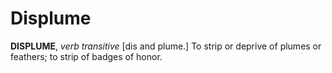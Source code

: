 # Displume

**DISPLUME**, _verb transitive_ \[dis and plume.\] To strip or deprive of plumes or feathers; to strip of badges of honor.